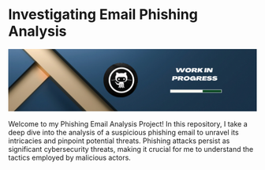 # Investigating Email Phishing Analysis

<img src="https://github.com/bayulus/azure-honeynet-livetraffic/blob/main/Blue%20Minimalist%20Profesional%20Personal%20Linkedln%20Banner.png?raw=true" >

<p>Welcome to my Phishing Email Analysis Project! In this repository, I take a deep dive into the analysis of a suspicious phishing email to unravel its intricacies and pinpoint potential threats. Phishing attacks persist as significant cybersecurity threats, making it crucial for me to understand the tactics employed by malicious actors.</p>
